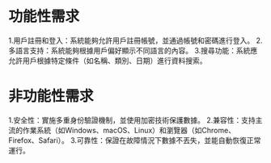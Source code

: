 # 功能性需求
1.用戶註冊和登入：系統能夠允許用戶註冊帳號，並通過帳號和密碼進行登入。
2.多語言支持：系統能夠根據用戶偏好顯示不同語言的內容。
3.搜尋功能：系統應允許用戶根據特定條件（如名稱、類別、日期）進行資料搜索。

# 非功能性需求
1.安全性：實施多重身份驗證機制，並使用加密技術保護數據。
2.兼容性：支持主流的作業系統（如Windows、macOS、Linux）和瀏覽器（如Chrome、Firefox、Safari）。
3.可靠性：保證在故障情況下數據不丟失，並能自動恢復正常運行。
